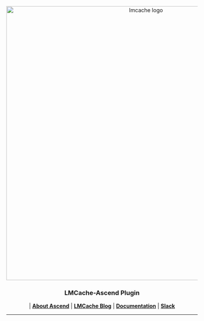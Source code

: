 <div align="center">
  <p align="center">
    <img src="https://raw.githubusercontent.com/LMCache/LMCache/dev/asset/logo.png" width="720" alt="lmcache logo">
  </p>
  <h3 align="center">
  LMCache-Ascend Plugin
  </h3>

  <p align="center">
  | <a href="https://www.hiascend.com/en/"><b>About Ascend</b></a> | <a href="https://blog.lmcache.ai/"><b> LMCache Blog</b></a> 
| <a href="https://docs.lmcache.ai/"><b>Documentation</b></a> | <a href="https://join.slack.com/t/lmcacheworkspace/shared_invite/zt-36x1m765z-8FgDA_73vcXtlZ_4XvpE6Q"><b> Slack</b></a>
  </p>
</div>

--------------------------------------------------------------------------------


